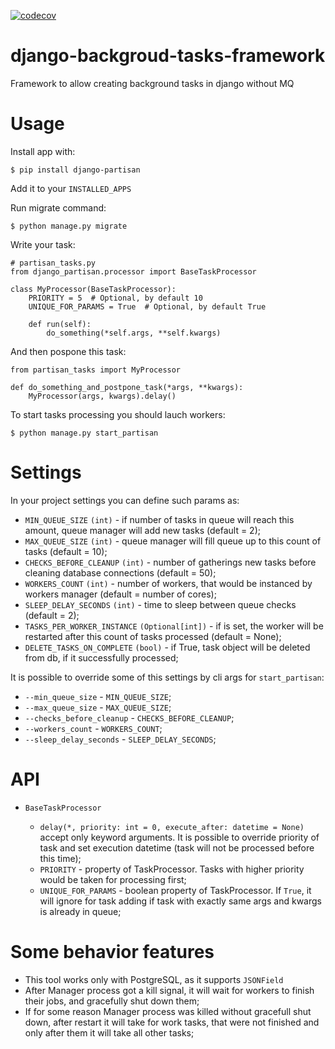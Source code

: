 [![codecov](https://codecov.io/gh/ilyachch/django-partisan/branch/master/graph/badge.svg)](https://codecov.io/gh/ilyachch/django-partisan)
# django-backgroud-tasks-framework
Framework to allow creating background tasks in django without MQ

# Usage
Install app with:
```
$ pip install django-partisan
```

Add it to your `INSTALLED_APPS`

Run migrate command:
```
$ python manage.py migrate
```

Write your task:
```python3
# partisan_tasks.py
from django_partisan.processor import BaseTaskProcessor

class MyProcessor(BaseTaskProcessor):
    PRIORITY = 5  # Optional, by default 10
    UNIQUE_FOR_PARAMS = True  # Optional, by default True

    def run(self):
        do_something(*self.args, **self.kwargs)

```

And then pospone this task:
```python3
from partisan_tasks import MyProcessor

def do_something_and_postpone_task(*args, **kwargs):
    MyProcessor(args, kwargs).delay()

```

To start tasks processing you should lauch workers:

```
$ python manage.py start_partisan
``` 

# Settings
In your project settings you can define such params as:

* `MIN_QUEUE_SIZE` `(int)` - if number of tasks in queue will reach this amount, queue manager will add new tasks (default = 2);
* `MAX_QUEUE_SIZE` `(int)` - queue manager will fill queue up to this count of tasks (default = 10);
* `CHECKS_BEFORE_CLEANUP` `(int)` - number of gatherings new tasks before cleaning database connections (default = 50);
* `WORKERS_COUNT` `(int)` - number of workers, that would be instanced by workers manager (default = number of cores);
* `SLEEP_DELAY_SECONDS` `(int)` - time to sleep between queue checks (default = 2);
* `TASKS_PER_WORKER_INSTANCE` `(Optional[int])` - if is set, the worker will be restarted after this count of tasks processed (default = None);
* `DELETE_TASKS_ON_COMPLETE` `(bool)` - if True, task object will be deleted from db, if it successfully processed;

It is possible to override some of this settings by cli args for `start_partisan`:
* `--min_queue_size` - `MIN_QUEUE_SIZE`;
* `--max_queue_size` - `MAX_QUEUE_SIZE`;
* `--checks_before_cleanup` - `CHECKS_BEFORE_CLEANUP`;
* `--workers_count` - `WORKERS_COUNT`;
* `--sleep_delay_seconds` - `SLEEP_DELAY_SECONDS`;

# API
* `BaseTaskProcessor`

    * `delay(*, priority: int = 0, execute_after: datetime = None)` accept only keyword arguments. It is possible to override priority of task and set execution datetime (task will not be processed before this time);
    * `PRIORITY` - property of TaskProcessor. Tasks with higher priority would be taken for processing first;
    * `UNIQUE_FOR_PARAMS` - boolean property of TaskProcessor. If `True`, it will ignore for task adding if task with exactly same args and kwargs is already in queue;
    
    
# Some behavior features
* This tool works only with PostgreSQL, as it supports `JSONField`
* After Manager process got a kill signal, it will wait for workers to finish their jobs, and gracefully shut down them;
* If for some reason Manager process was killed without gracefull shut down, after restart it will take for work tasks, that were not finished and only after them it will take all other tasks;
